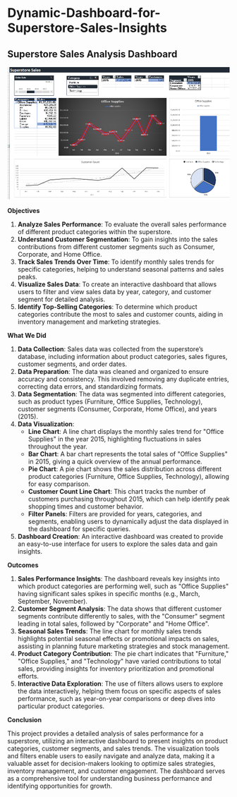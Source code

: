 # Dynamic-Dashboard-for-Superstore-Sales-Insights

## Superstore Sales Analysis Dashboard
![Power by Vehicle Type and Fuel Type](https://github.com/hariramgit/Dynamic-Dashboard-for-Superstore-Sales-Insights/blob/main/Dashboard.png)

**Objectives**

1. **Analyze Sales Performance**: To evaluate the overall sales performance of different product categories within the superstore.
2. **Understand Customer Segmentation**: To gain insights into the sales contributions from different customer segments such as Consumer, Corporate, and Home Office.
3. **Track Sales Trends Over Time**: To identify monthly sales trends for specific categories, helping to understand seasonal patterns and sales peaks.
4. **Visualize Sales Data**: To create an interactive dashboard that allows users to filter and view sales data by year, category, and customer segment for detailed analysis.
5. **Identify Top-Selling Categories**: To determine which product categories contribute the most to sales and customer counts, aiding in inventory management and marketing strategies.

**What We Did**

1. **Data Collection**: Sales data was collected from the superstore’s database, including information about product categories, sales figures, customer segments, and order dates.
2. **Data Preparation**: The data was cleaned and organized to ensure accuracy and consistency. This involved removing any duplicate entries, correcting data errors, and standardizing formats.
3. **Data Segmentation**: The data was segmented into different categories, such as product types (Furniture, Office Supplies, Technology), customer segments (Consumer, Corporate, Home Office), and years (2015).
4. **Data Visualization**:
    - **Line Chart**: A line chart displays the monthly sales trend for "Office Supplies" in the year 2015, highlighting fluctuations in sales throughout the year.
    - **Bar Chart**: A bar chart represents the total sales of "Office Supplies" in 2015, giving a quick overview of the annual performance.
    - **Pie Chart**: A pie chart shows the sales distribution across different product categories (Furniture, Office Supplies, Technology), allowing for easy comparison.
    - **Customer Count Line Chart**: This chart tracks the number of customers purchasing throughout 2015, which can help identify peak shopping times and customer behavior.
    - **Filter Panels**: Filters are provided for years, categories, and segments, enabling users to dynamically adjust the data displayed in the dashboard for specific queries.
5. **Dashboard Creation**: An interactive dashboard was created to provide an easy-to-use interface for users to explore the sales data and gain insights.

**Outcomes**

1. **Sales Performance Insights**: The dashboard reveals key insights into which product categories are performing well, such as "Office Supplies" having significant sales spikes in specific months (e.g., March, September, November).
2. **Customer Segment Analysis**: The data shows that different customer segments contribute differently to sales, with the "Consumer" segment leading in total sales, followed by "Corporate" and "Home Office".
3. **Seasonal Sales Trends**: The line chart for monthly sales trends highlights potential seasonal effects or promotional impacts on sales, assisting in planning future marketing strategies and stock management.
4. **Product Category Contribution**: The pie chart indicates that "Furniture," "Office Supplies," and "Technology" have varied contributions to total sales, providing insights for inventory prioritization and promotional efforts.
5. **Interactive Data Exploration**: The use of filters allows users to explore the data interactively, helping them focus on specific aspects of sales performance, such as year-on-year comparisons or deep dives into particular product categories.

**Conclusion**

This project provides a detailed analysis of sales performance for a superstore, utilizing an interactive dashboard to present insights on product categories, customer segments, and sales trends. The visualization tools and filters enable users to easily navigate and analyze data, making it a valuable asset for decision-makers looking to optimize sales strategies, inventory management, and customer engagement. The dashboard serves as a comprehensive tool for understanding business performance and identifying opportunities for growth.
